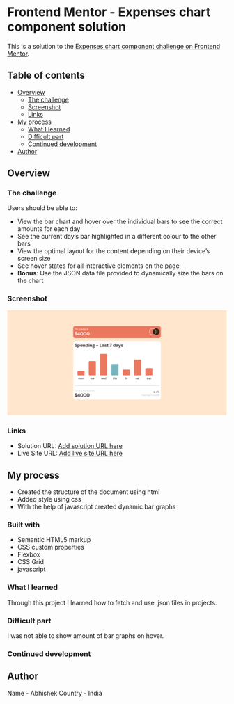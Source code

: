 # Frontend Mentor - Expenses chart component solution

This is a solution to the [Expenses chart component challenge on Frontend Mentor](https://www.frontendmentor.io/challenges/expenses-chart-component-e7yJBUdjwt).

## Table of contents

- [Overview](#overview)
  - [The challenge](#the-challenge)
  - [Screenshot](#screenshot)
  - [Links](#links)
- [My process](#my-process)
  - [What I learned](#what-i-learned)
  - [Difficult part](#difficult-part)
  - [Continued development](#continued-development)
- [Author](#author)



## Overview

### The challenge

Users should be able to:

- View the bar chart and hover over the individual bars to see the correct amounts for each day
- See the current day’s bar highlighted in a different colour to the other bars
- View the optimal layout for the content depending on their device’s screen size
- See hover states for all interactive elements on the page
- **Bonus**: Use the JSON data file provided to dynamically size the bars on the chart

### Screenshot

!["screennshot"](images/expenses-component.png)


### Links

- Solution URL: [Add solution URL here](https://your-solution-url.com)
- Live Site URL: [Add live site URL here](https://your-live-site-url.com)

## My process

- Created the structure of the document using html
- Added style using css
- With the help of javascript created dynamic bar graphs

### Built with

- Semantic HTML5 markup
- CSS custom properties
- Flexbox
- CSS Grid
- javascript

### What I learned

Through this project I learned how to fetch and use .json files in projects.

### Difficult part

I was not able to show amount of bar graphs on hover. 

### Continued development

## Author

Name - Abhishek
Country - India

